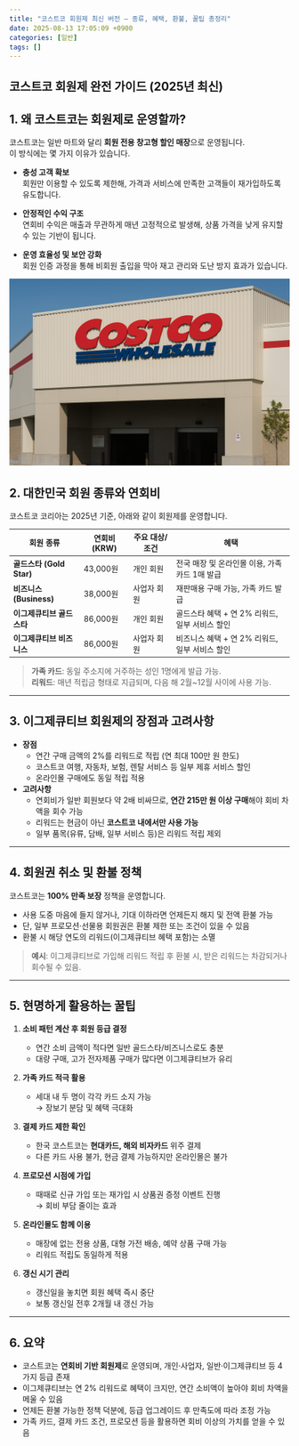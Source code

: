 ```yaml
---
title: "코스트코 회원제 최신 버전 – 종류, 혜택, 환불, 꿀팁 총정리"
date: 2025-08-13 17:05:09 +0900
categories: [일반]
tags: []
---
```


## 코스트코 회원제 완전 가이드 (2025년 최신)

## 1. 왜 코스트코는 회원제로 운영할까?
코스트코는 일반 마트와 달리 **회원 전용 창고형 할인 매장**으로 운영됩니다.  
이 방식에는 몇 가지 이유가 있습니다.

- **충성 고객 확보**  
  회원만 이용할 수 있도록 제한해, 가격과 서비스에 만족한 고객들이 재가입하도록 유도합니다.

- **안정적인 수익 구조**  
  연회비 수익은 매출과 무관하게 매년 고정적으로 발생해, 상품 가격을 낮게 유지할 수 있는 기반이 됩니다.

- **운영 효율성 및 보안 강화**  
  회원 인증 과정을 통해 비회원 출입을 막아 재고 관리와 도난 방지 효과가 있습니다.

![코스트코](assets/img/normal/costco.png)

## 2. 대한민국 회원 종류와 연회비
코스트코 코리아는 2025년 기준, 아래와 같이 회원제를 운영합니다.

| 회원 종류                  | 연회비 (KRW) | 주요 대상/조건 | 혜택 |
|---------------------------|--------------|---------------|------|
| **골드스타 (Gold Star)**   | 43,000원     | 개인 회원     | 전국 매장 및 온라인몰 이용, 가족 카드 1매 발급 |
| **비즈니스 (Business)**   | 38,000원     | 사업자 회원   | 재판매용 구매 가능, 가족 카드 발급 |
| **이그제큐티브 골드스타** | 86,000원     | 개인 회원     | 골드스타 혜택 + 연 2% 리워드, 일부 서비스 할인 |
| **이그제큐티브 비즈니스** | 86,000원     | 사업자 회원   | 비즈니스 혜택 + 연 2% 리워드, 일부 서비스 할인 |

> **가족 카드**: 동일 주소지에 거주하는 성인 1명에게 발급 가능.  
> **리워드**: 매년 적립금 형태로 지급되며, 다음 해 2월~12월 사이에 사용 가능.

---

## 3. 이그제큐티브 회원제의 장점과 고려사항
- **장점**
  - 연간 구매 금액의 2%를 리워드로 적립 (연 최대 100만 원 한도)
  - 코스트코 여행, 자동차, 보험, 렌탈 서비스 등 일부 제휴 서비스 할인
  - 온라인몰 구매에도 동일 적립 적용
- **고려사항**
  - 연회비가 일반 회원보다 약 2배 비싸므로, **연간 215만 원 이상 구매**해야 회비 차액을 회수 가능
  - 리워드는 현금이 아닌 **코스트코 내에서만 사용 가능**
  - 일부 품목(유류, 담배, 일부 서비스 등)은 리워드 적립 제외

---

## 4. 회원권 취소 및 환불 정책
코스트코는 **100% 만족 보장** 정책을 운영합니다.
- 사용 도중 마음에 들지 않거나, 기대 이하라면 언제든지 해지 및 전액 환불 가능
- 단, 일부 프로모션·선물용 회원권은 환불 제한 또는 조건이 있을 수 있음
- 환불 시 해당 연도의 리워드(이그제큐티브 혜택 포함)는 소멸

> **예시**: 이그제큐티브로 가입해 리워드 적립 후 환불 시, 받은 리워드는 차감되거나 회수될 수 있음.

---

## 5. 현명하게 활용하는 꿀팁
1. **소비 패턴 계산 후 회원 등급 결정**
   - 연간 소비 금액이 적다면 일반 골드스타/비즈니스로도 충분
   - 대량 구매, 고가 전자제품 구매가 많다면 이그제큐티브가 유리

2. **가족 카드 적극 활용**
   - 세대 내 두 명이 각각 카드 소지 가능  
     → 장보기 분담 및 혜택 극대화

3. **결제 카드 제한 확인**
   - 한국 코스트코는 **현대카드, 해외 비자카드** 위주 결제
   - 다른 카드 사용 불가, 현금 결제 가능하지만 온라인몰은 불가

4. **프로모션 시점에 가입**
   - 때때로 신규 가입 또는 재가입 시 상품권 증정 이벤트 진행  
     → 회비 부담 줄이는 효과

5. **온라인몰도 함께 이용**
   - 매장에 없는 전용 상품, 대형 가전 배송, 예약 상품 구매 가능
   - 리워드 적립도 동일하게 적용

6. **갱신 시기 관리**
   - 갱신일을 놓치면 회원 혜택 즉시 중단
   - 보통 갱신일 전후 2개월 내 갱신 가능

---

## 6. 요약
- 코스트코는 **연회비 기반 회원제**로 운영되며, 개인·사업자, 일반·이그제큐티브 등 4가지 등급 존재
- 이그제큐티브는 연 2% 리워드로 혜택이 크지만, 연간 소비액이 높아야 회비 차액을 메울 수 있음
- 언제든 환불 가능한 정책 덕분에, 등급 업그레이드 후 만족도에 따라 조정 가능
- 가족 카드, 결제 카드 조건, 프로모션 등을 활용하면 회비 이상의 가치를 얻을 수 있음
